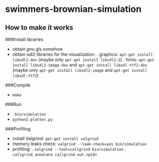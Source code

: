# swimmers-brownian-simulation

## How to make it works

###Install libraries
- obtain gnu gls somehow
- obtain sdl2 libraries for the visualization:
. graphics: ```apt-get install libsdl2-dev``` (maybe only ```apt-get install libsdl2-2```)
. fonts: ```apt-get install libsdl2-image-dev``` and ```apt-get install libsdl-ttf2-dev``` (maybe only ```apt-get install libsdl2-image``` and ```apt-get install libsdl-ttf2```)

###Compile
-   ```make```

###Run
-   ```.bin/simulation```
-   ```python3 plotter.py```

###Profiling
- install Valgrind: ```apt-get install valgrind```
- memory leaks check: ```valgrind --leak-check=yes bin/simulation```
- profiling:
. ```valgrind --tool=callgrind bin/simulation```
. ```callgrind_annotate callgrind.out.<pid>```